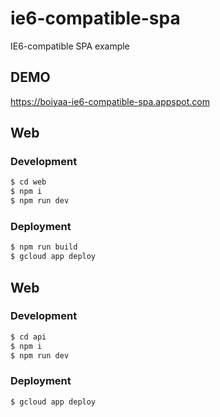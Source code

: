 # ie6-compatible-spa
IE6-compatible SPA example

## DEMO
https://boiyaa-ie6-compatible-spa.appspot.com

## Web

### Development

```sh
$ cd web
$ npm i
$ npm run dev
```

### Deployment

```sh
$ npm run build
$ gcloud app deploy
```

## Web

### Development

```sh
$ cd api
$ npm i
$ npm run dev
```

### Deployment

```sh
$ gcloud app deploy
```
